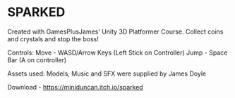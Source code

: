 # SPARKED

Created with GamesPlusJames' Unity 3D Platformer Course.
Collect coins and crystals and stop the boss!

Controls: 
Move - WASD/Arrow Keys (Left Stick on Controller)
Jump - Space Bar (A on controller)

Assets used:
Models, Music and SFX were supplied by James Doyle

Download - https://miniduncan.itch.io/sparked
